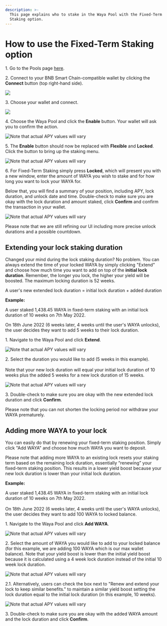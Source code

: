 ```yaml
---
description: >-
  This page explains who to stake in the Waya Pool with the Fixed-Term
  Staking option.
---
```


# How to use the Fixed-Term Staking option

1\. Go to the Pools page [here](https://PlexSwap.finance/pools).

2\. Connect to your BNB Smart Chain-compatible wallet by clicking the **Connect** button (top right-hand side).

![](<../../../.gitbook/assets/2-how-to-stake-in-gaya-pool (1) (1) (1) (1) (1) (1) (2).png>)

3\. Choose your wallet and connect.

![](<../../../.gitbook/assets/3-how-to-stake-in-gaya-pool (1) (1) (1) (1) (1).png>)

4\. Choose the Waya Pool and click the **Enable** button. Your wallet will ask you to confirm the action.

![Note that actual APY values will vary](../../../.gitbook/assets/3-how-to-stake-in-fixed-pool.png)

5\. The **Enable** button should now be replaced with **Flexible** and **Locked**. Click the button to bring up the staking menu.

![Note that actual APY values will vary](../../../.gitbook/assets/4-how-to-stake-in-fixed-pool.png)

6\. For Fixed-Term Staking simply press **Locked**, which will present you with a new window, enter the amount of WAYA you wish to stake and for how long you want to lock your WAYA for.

Below that, you will find a summary of your position, including APY, lock duration, and unlock date and time. Double-check to make sure you are okay with the lock duration and amount staked, click **Confirm** and confirm the transaction in your wallet.

![Note that actual APY values will vary](../../../.gitbook/assets/5-how-to-stake-in-fixed-pool.png)

Please note that we are still refining our UI including more precise unlock durations and a possible countdown.

## Extending your lock staking duration

Changed your mind during the lock staking duration? No problem. You can always extend the time of your locked WAYA by simply clicking "Extend" and choose how much time you want to add on top of the **initial lock duration**. Remember, the longer you lock, the higher your yield will be boosted. The maximum locking duration is 52 weeks.

A user's new extended lock duration = initial lock duration + added duration

**Example:**

A user staked 1,438.45 WAYA in fixed-term staking with an initial lock duration of 10 weeks on 7th May 2022.

On 18th June 2022 (6 weeks later, 4 weeks until the user's WAYA unlocks), the user decides they want to add 5 weeks to their lock duration.

1\. Navigate to the Waya Pool and click **Extend**.&#x20;

![Note that actual APY values will vary](../../../.gitbook/assets/6-how-to-stake-in-fixed-pool.png)

2\. Select the duration you would like to add (5 weeks in this example).\
\
Note that your new lock duration will equal your initial lock duration of 10 weeks plus the added 5 weeks for a new lock duration of 15 weeks.

![Note that actual APY values will vary](../../../.gitbook/assets/7-how-to-stake-in-fixed-pool.png)

3\. Double-check to make sure you are okay with the new extended lock duration and click **Confirm**.

Please note that you can not shorten the locking period nor withdraw your WAYA prematurely.

## Adding more WAYA to your lock

You can easily do that by renewing your fixed-term staking position. Simply click "Add WAYA" and choose how much WAYA you want to deposit.

Please note that adding more WAYA to an existing lock resets your staking term based on the remaining lock duration, essentially “renewing” your fixed-term staking position. This results in a lower yield boost because your new lock duration is lower than your initial lock duration.

**Example:**

A user staked 1,438.45 WAYA in fixed-term staking with an initial lock duration of 10 weeks on 7th May 2022.\
\
On 18th June 2022 (6 weeks later, 4 weeks until the user's WAYA unlocks), the user decides they want to add 100 WAYA to locked balance.

1\. Navigate to the Waya Pool and click **Add WAYA**.&#x20;

![Note that actual APY values will vary](../../../.gitbook/assets/6-how-to-stake-in-fixed-pool.png)

2\. Select the amount of WAYA you would like to add to your locked balance (for this example, we are adding 100 WAYA which is our max wallet balance). Note that your yield boost is lower than the initial yield boost because it is calculated using a 4 week lock duration instead of the initial 10 week lock duration.

![Note that actual APY values will vary](../../../.gitbook/assets/8-how-to-stake-in-fixed-pool.png)

2.1. Alternatively, users can check the box next to "Renew and extend your lock to keep similar benefits." to maintain a similar yield boost setting the lock duration equal to the initial lock duration (in this example, 10 weeks).

![Note that actual APY values will vary](../../../.gitbook/assets/9-how-to-stake-in-fixed-pool.png)

3\. Double-check to make sure you are okay with the added WAYA amount and the lock duration and click **Confirm**.

